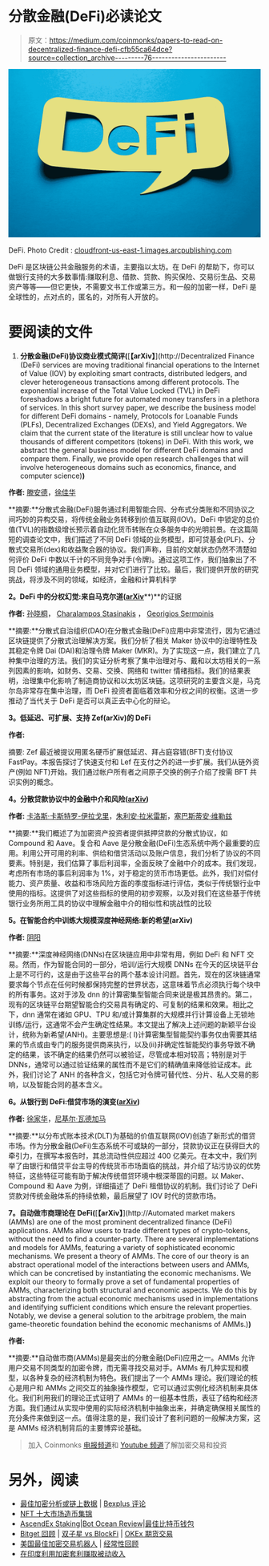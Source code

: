 # 分散金融(DeFi)必读论文

> 原文：<https://medium.com/coinmonks/papers-to-read-on-decentralized-finance-defi-cfb55ca64dce?source=collection_archive---------76----------------------->

![](img/b1b492141fda428e55a293ab0ac6184a.png)

DeFi. Photo Credit : [cloudfront-us-east-1.images.arcpublishing.com](https://cloudfront-us-east-1.images.arcpublishing.com/coindesk/4ZQ2CFQ6GFFJVAQQP2F5PLP7MA.jpg)

DeFi 是区块链公共金融服务的术语，主要指以太坊。在 DeFi 的帮助下，你可以做银行支持的大多数事情:赚取利息、借款、贷款、购买保险、交易衍生品、交易资产等等——但它更快，不需要文书工作或第三方。和一般的加密一样，DeFi 是全球性的，点对点的，匿名的，对所有人开放的。

# 要阅读的文件

1.  **分散金融(DeFi)协议商业模式简评(**[**【arXiv】**](http://Decentralized Finance (DeFi) services are moving traditional financial operations to the Internet of Value (IOV) by exploiting smart contracts, distributed ledgers, and clever heterogeneous transactions among different protocols. The exponential increase of the Total Value Locked (TVL) in DeFi foreshadows a bright future for automated money transfers in a plethora of services. In this short survey paper, we describe the business model for different DeFi domains - namely, Protocols for Loanable Funds (PLFs), Decentralized Exchanges (DEXs), and Yield Aggregators. We claim that the current state of the literature is still unclear how to value thousands of different competitors (tokens) in DeFi. With this work, we abstract the general business model for different DeFi domains and compare them. Finally, we provide open research challenges that will involve heterogeneous domains such as economics, finance, and computer science)**)**

**作者:** [滕安德](https://arxiv.org/search/?searchtype=author&query=Xu%2C+T+A)，[徐佳华](https://arxiv.org/search/?searchtype=author&query=Xu%2C+J)

**摘要:**分散式金融(DeFi)服务通过利用智能合同、分布式分类账和不同协议之间巧妙的异构交易，将传统金融业务转移到价值互联网(IOV)。DeFi 中锁定的总价值(TVL)的指数级增长预示着自动化货币转账在众多服务中的光明前景。在这篇简短的调查论文中，我们描述了不同 DeFi 领域的业务模型，即可贷基金(PLF)、分散式交易所(dex)和收益聚合器的协议。我们声称，目前的文献状态仍然不清楚如何评价 DeFi 中数以千计的不同竞争对手(令牌)。通过这项工作，我们抽象出了不同 DeFi 领域的通用业务模型，并对它们进行了比较。最后，我们提供开放的研究挑战，将涉及不同的领域，如经济，金融和计算机科学

**2。DeFi 中的分权幻觉:来自马克尔道(**[**arXiv**](https://arxiv.org/pdf/2203.16612.pdf)**)**的证据

**作者:** [孙晓桐](https://arxiv.org/search/?searchtype=author&query=Sun%2C+X)， [Charalampos Stasinakis](https://arxiv.org/search/?searchtype=author&query=Stasinakis%2C+C) ， [Georigios Sermpinis](https://arxiv.org/search/?searchtype=author&query=Sermpinis%2C+G)

**摘要:**分散式自治组织(DAO)在分散式金融(DeFi)应用中非常流行，因为它通过区块链提供了分散式治理解决方案。我们分析了相关 Maker 协议中的治理特性及其稳定令牌 Dai (DAI)和治理令牌 Maker (MKR)。为了实现这一点，我们建立了几种集中治理的方法。我们的实证分析考察了集中治理对与、戴和以太坊相关的一系列因素的影响，如财务、交易、交换、网络和 twitter 情绪指标。我们的结果表明，治理集中化影响了制造商协议和以太坊区块链。这项研究的主要含义是，马克尔岛非常存在集中治理，而 DeFi 投资者面临着效率和分权之间的权衡。这进一步推动了当代关于 DeFi 是否可以真正去中心化的辩论。

**3。低延迟、可扩展、支持 Zef(arXiv)的 DeFi**

**作者:**

摘要: Zef 最近被提议用匿名硬币扩展低延迟、拜占庭容错(BFT)支付协议 FastPay。本报告探讨了快速支付和 Lef 在支付之外的进一步扩展。我们从链外资产(例如 NFT)开始。我们通过帐户所有者之间原子交换的例子介绍了按需 BFT 共识实例的概念。

**4。分散贷款协议中的金融中介和风险(**[**arXiv**](https://arxiv.org/pdf/2107.14678.pdf)**)**

**作者:** [卡洛斯·卡斯特罗-伊拉戈里](https://arxiv.org/search/?searchtype=author&query=Castro-Iragorri%2C+C)，[朱利安·拉米雷斯](https://arxiv.org/search/?searchtype=author&query=Ramirez%2C+J)，[塞巴斯蒂安·维勒兹](https://arxiv.org/search/?searchtype=author&query=Velez%2C+S)

**摘要:**我们概述了为加密资产投资者提供抵押贷款的分散式协议，如 Compound 和 Aave。复合和 Aave 是分散金融(DeFi)生态系统中两个最重要的应用。利用公开可用的利率、供给和借贷活动以及账户信息，我们分析了协议的不同要素。特别是，我们估算了事后利润率，全面反映了金融中介的成本。我们发现，考虑所有市场的事后利润率为 1%，对于稳定的货币市场更低。此外，我们对偿付能力、资产质量、收益和市场风险方面的季度指标进行评估，类似于传统银行业中使用的指标。这提供了对这些指标的使用的初步观察，以及对我们在这些基于传统银行业务所用工具的协议中理解金融中介的相似性和挑战性的比较

**5。在智能合约中训练大规模深度神经网络:新的希望(arXiv)**

**作者:** [阴阳](https://arxiv.org/search/?searchtype=author&query=Yang%2C+Y)

**摘要:**深度神经网络(DNNs)在区块链应用中非常有用，例如 DeFi 和 NFT 交易。然而，作为智能合同的一部分，培训/运行大规模 DNNs 在今天的区块链平台上是不可行的，这是由于这些平台的两个基本设计问题。首先，现在的区块链通常要求每个节点在任何时候都保持完整的世界状态，这意味着节点必须执行每个块中的所有事务。这对于涉及 dnn 的计算密集型智能合同来说是极其昂贵的。第二，现有的区块链平台期望智能合约交易具有确定的、可复制的结果和效果。相比之下，dnn 通常在诸如 GPU、TPU 和/或计算集群的大规模并行计算设备上无锁地训练/运行，这通常不会产生确定性结果。本文提出了解决上述问题的新颖平台设计，统称为新希望(ANH)。主要思想是:( I)计算密集型智能契约事务仅由需要其结果的节点或由专门的服务提供商来执行，以及(ii)非确定性智能契约事务导致不确定的结果，该不确定的结果仍然可以被验证，尽管成本相对较高；特别是对于 DNNs，通常可以通过验证结果的属性而不是它们的精确值来降低验证成本。此外，我们讨论了 ANH 的各种含义，包括它对令牌可替代性、分片、私人交易的影响，以及智能合同的基本含义。

**6。从银行到 DeFi:借贷市场的演变(**[**arXiv**](https://arxiv.org/pdf/2104.00970.pdf)**)**

**作者:** [徐家华](https://arxiv.org/search/?searchtype=author&query=Xu%2C+J)，[尼基尔·瓦德加马](https://arxiv.org/search/?searchtype=author&query=Vadgama%2C+N)

**摘要:**以分布式账本技术(DLT)为基础的价值互联网(IOV)创造了新形式的借贷市场。作为分散金融(DeFi)生态系统不可或缺的一部分，贷款协议正在获得巨大的牵引力，在撰写本报告时，其总流动性供应超过 400 亿美元。在本文中，我们列举了由银行和借贷平台主导的传统货币市场面临的挑战，并介绍了玷污协议的优势特征，这些特征可能有助于解决传统借贷环境中根深蒂固的问题。以 Maker、Compound 和 Aave 为例，详细描述了 DeFi 租借协议的机制。我们讨论了 DeFi 贷款对传统金融体系的持续依赖，最后展望了 IOV 时代的贷款市场。

**7。自动做市商理论在 DeFi(**[**【arXiv】**](http://Automated market makers (AMMs) are one of the most prominent decentralized finance (DeFi) applications. AMMs allow users to trade different types of crypto-tokens, without the need to find a counter-party. There are several implementations and models for AMMs, featuring a variety of sophisticated economic mechanisms. We present a theory of AMMs. The core of our theory is an abstract operational model of the interactions between users and AMMs, which can be concretised by instantiating the economic mechanisms. We exploit our theory to formally prove a set of fundamental properties of AMMs, characterizing both structural and economic aspects. We do this by abstracting from the actual economic mechanisms used in implementations and identifying sufficient conditions which ensure the relevant properties. Notably, we devise a general solution to the arbitrage problem, the main game-theoretic foundation behind the economic mechanisms of AMMs.)**)**

**作者:**

**摘要:**自动做市商(AMMs)是最突出的分散金融(DeFi)应用之一。AMMs 允许用户交易不同类型的加密令牌，而无需寻找交易对手。AMMs 有几种实现和模型，以各种复杂的经济机制为特色。我们提出了一个 AMMs 理论。我们理论的核心是用户和 AMMs 之间交互的抽象操作模型，它可以通过实例化经济机制来具体化。我们利用我们的理论正式证明了 AMMs 的一组基本性质，表征了结构和经济方面。我们通过从实现中使用的实际经济机制中抽象出来，并确定确保相关属性的充分条件来做到这一点。值得注意的是，我们设计了套利问题的一般解决方案，这是 AMMs 经济机制背后的主要博弈论基础。

> 加入 Coinmonks [电报频道](https://t.me/coincodecap)和 [Youtube 频道](https://www.youtube.com/c/coinmonks/videos)了解加密交易和投资

# 另外，阅读

*   [最佳加密分析或链上数据](https://coincodecap.com/blockchain-analytics) | [Bexplus 评论](https://coincodecap.com/bexplus-review)
*   [NFT 十大市场造币集锦](https://coincodecap.com/nft-marketplaces)
*   [AscendEx Staking](https://coincodecap.com/ascendex-staking)|[Bot Ocean Review](https://coincodecap.com/bot-ocean-review)|[最佳比特币钱包](https://coincodecap.com/bitcoin-wallets-india)
*   [Bitget 回顾](https://coincodecap.com/bitget-review) | [双子星 vs BlockFi](https://coincodecap.com/gemini-vs-blockfi) | [OKEx 期货交易](https://coincodecap.com/okex-futures-trading)
*   [美国最佳加密交易机器人](https://coincodecap.com/crypto-trading-bots-in-the-us) | [经常性回顾](https://coincodecap.com/changelly-review)
*   [在印度利用加密套利赚取被动收入](https://coincodecap.com/crypto-arbitrage-in-india)